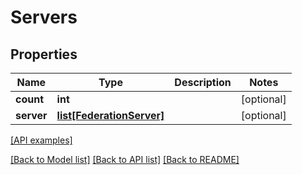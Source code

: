 # Servers

## Properties
Name | Type | Description | Notes
------------ | ------------- | ------------- | -------------
**count** | **int** |  | [optional] 
**server** | [**list[FederationServer]**](FederationServer.md) |  | [optional] 

[[API examples]](http://devopshq.github.io/teamcity/teamcity_models/Servers.html)

[[Back to Model list]](../README.md#documentation-for-models) [[Back to API list]](../README.md#documentation-for-api-endpoints) [[Back to README]](../README.md)



